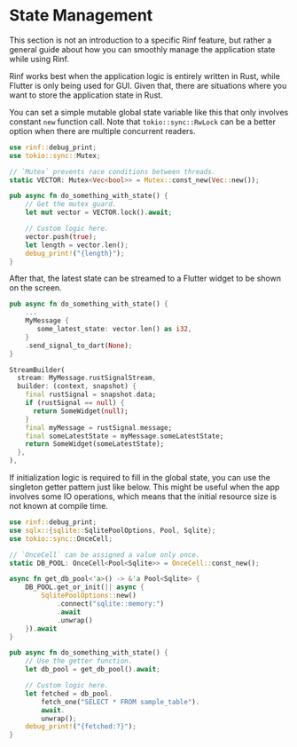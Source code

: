 # State Management

This section is not an introduction to a specific Rinf feature, but rather a general guide about how you can smoothly manage the application state while using Rinf.

Rinf works best when the application logic is entirely written in Rust, while Flutter is only being used for GUI. Given that, there are situations where you want to store the application state in Rust.

You can set a simple mutable global state variable like this that only involves constant `new` function call. Note that `tokio::sync::RwLock` can be a better option when there are multiple concurrent readers.

```rust title="Rust"
use rinf::debug_print;
use tokio::sync::Mutex;

// `Mutex` prevents race conditions between threads.
static VECTOR: Mutex<Vec<bool>> = Mutex::const_new(Vec::new());

pub async fn do_something_with_state() {
    // Get the mutex guard.
    let mut vector = VECTOR.lock().await;

    // Custom logic here.
    vector.push(true);
    let length = vector.len();
    debug_print!("{length}");
}
```

After that, the latest state can be streamed to a Flutter widget to be shown on the screen.

```rust title="Rust"
pub async fn do_something_with_state() {
    ...
    MyMessage {
       some_latest_state: vector.len() as i32,
    }
    .send_signal_to_dart(None);
}
```

```dart title="Dart"
StreamBuilder(
  stream: MyMessage.rustSignalStream,
  builder: (context, snapshot) {
    final rustSignal = snapshot.data;
    if (rustSignal == null) {
      return SomeWidget(null);
    }
    final myMessage = rustSignal.message;
    final someLatestState = myMessage.someLatestState;
    return SomeWidget(someLatestState);
  },
),
```

If initialization logic is required to fill in the global state, you can use the singleton getter pattern just like below. This might be useful when the app involves some IO operations, which means that the initial resource size is not known at compile time.

```rust title="Rust"
use rinf::debug_print;
use sqlx::{sqlite::SqlitePoolOptions, Pool, Sqlite};
use tokio::sync::OnceCell;

// `OnceCell` can be assigned a value only once.
static DB_POOL: OnceCell<Pool<Sqlite>> = OnceCell::const_new();

async fn get_db_pool<'a>() -> &'a Pool<Sqlite> {
    DB_POOL.get_or_init(|| async {
        SqlitePoolOptions::new()
            .connect("sqlite::memory:")
            .await
            .unwrap()
    }).await
}

pub async fn do_something_with_state() {
    // Use the getter function.
    let db_pool = get_db_pool().await;

    // Custom logic here.
    let fetched = db_pool.
        fetch_one("SELECT * FROM sample_table").
        await.
        unwrap();
    debug_print!("{fetched:?}");
}
```
